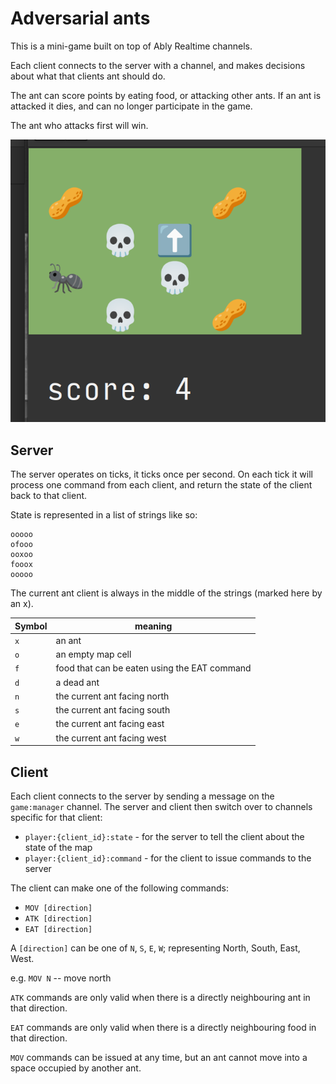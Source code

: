 # Adversarial ants

This is a mini-game built on top of Ably Realtime channels. 

Each client connects to the server with a channel, and makes decisions about what that clients ant should do. 

The ant can score points by eating food, or attacking other ants. If an ant is attacked it dies, and can no longer participate in the game. 

The ant who attacks first will win.

![ants](https://raw.githubusercontent.com/zknill/adversarial-ants/main/ants.png)

## Server

The server operates on ticks, it ticks once per second. On each tick it will process one command from each client, and return the state of the client back to that client.

State is represented in a list of strings like so:

```
ooooo
ofooo
ooxoo
fooox
ooooo
```

The current ant client is always in the middle of the strings (marked here by an x). 

Symbol | meaning
----|-----
`x` | an ant
`o` | an empty map cell
`f` | food that can be eaten using the EAT command
`d` | a dead ant
`n` | the current ant facing north
`s` | the current ant facing south
`e` | the current ant facing east
`w` | the current ant facing west

## Client

Each client connects to the server by sending a message on the `game:manager` channel. 
The server and client then switch over to channels specific for that client: 
- `player:{client_id}:state` - for the server to tell the client about the state of the map
- `player:{client_id}:command` - for the client to issue commands to the server

The client can make one of the following commands: 

- `MOV [direction]`
- `ATK [direction]`
- `EAT [direction]`

A `[direction]` can be one of `N`, `S`, `E`, `W`; representing North, South, East, West.

e.g. `MOV N` -- move north

`ATK` commands are only valid when there is a directly neighbouring ant in that direction.

`EAT` commands are only valid when there is a directly neighbouring food in that direction.

`MOV` commands can be issued at any time, but an ant cannot move into a space occupied by another ant.

